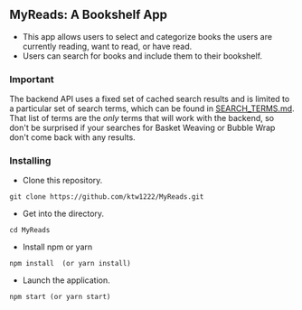 ## MyReads: A Bookshelf App
* This app allows users to select and categorize books the users are currently reading, want to read, or have read.
* Users can search for books and include them to their bookshelf.

### Important
The backend API uses a fixed set of cached search results and is limited to a particular set of search terms, which can be found in [SEARCH_TERMS.md](SEARCH_TERMS.md). That list of terms are the _only_ terms that will work with the backend, so don't be surprised if your searches for Basket Weaving or Bubble Wrap don't come back with any results.

### Installing
* Clone this repository.
```
git clone https://github.com/ktw1222/MyReads.git
```
* Get into the directory.
```
cd MyReads
```
* Install npm or yarn
```
npm install  (or yarn install)
```
* Launch the application.
```
npm start (or yarn start)
```
